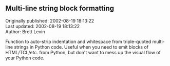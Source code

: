## Multi-line string block formatting  
Originally published: 2002-08-19 18:13:22  
Last updated: 2002-08-19 18:13:22  
Author: Brett Levin  
  
Function to auto-strip indentation and whitespace from triple-quoted multi-line strings in Python code.  Useful when you need to emit blocks of HTML/TCL/etc. from Python, but don't want to mess up the visual flow of your Python code.